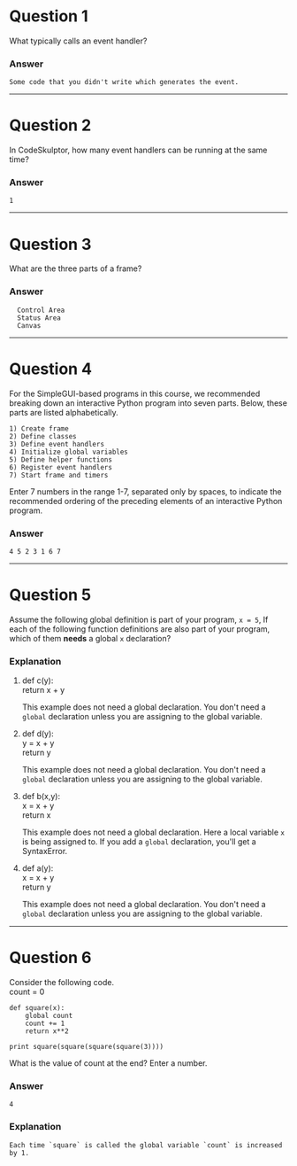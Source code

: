 # Question 1
  What typically calls an event handler?  

### Answer
    Some code that you didn't write which generates the event.

----
# Question 2
  In CodeSkulptor, how many event handlers can be running at the same time?  

### Answer
    1

----
# Question 3
  What are the three parts of a frame?  

### Answer
      Control Area  
      Status Area  
      Canvas  

----
# Question 4
  For the SimpleGUI-based programs in this course, we recommended breaking down an interactive Python program into seven parts. Below, these parts are listed alphabetically.  

    1) Create frame  
    2) Define classes  
    3) Define event handlers  
    4) Initialize global variables  
    5) Define helper functions  
    6) Register event handlers  
    7) Start frame and timers  

  Enter 7 numbers in the range 1-7, separated only by spaces, to indicate the recommended ordering of the preceding elements of an interactive Python program.

### Answer
    4 5 2 3 1 6 7

----
# Question 5
  Assume the following global definition is part of your program, `x = 5`, If each of the following function definitions are also part of your program, which of them **needs** a global `x` declaration?

### Explanation

1) def c(y):  
    return x + y

   This example does not need a global declaration. You don't need a `global` declaration unless you are assigning to the global variable.

2) def d(y):  
    y = x + y  
    return y

   This example does not need a global declaration. You don't need a `global` declaration unless you are assigning to the global variable.  

3) def b(x,y):  
    x = x + y  
    return x  

   This example does not need a global declaration. Here a local variable `x` is being assigned to. If you add a `global` declaration, you'll get a SyntaxError.  

4) def a(y):  
    x = x + y  
    return y  

   This example does not need a global declaration. You don't need a `global` declaration unless you are assigning to the global variable.  

----
# Question 6
  Consider the following code.  
    count = 0  

    def square(x):  
        global count  
        count += 1  
        return x**2  

    print square(square(square(square(3))))  

  What is the value of count at the end? Enter a number.  

### Answer
    4

### Explanation
    Each time `square` is called the global variable `count` is increased by 1.
